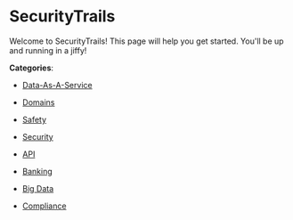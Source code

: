 # SecurityTrails


Welcome to SecurityTrails! This page will help you get started. You'll be up and running in a jiffy!



**Categories**:

- [Data-As-A-Service](https://github.com/apis-list/apis-list#data-as-a-service)

- [Domains](https://github.com/apis-list/apis-list#domains)

- [Safety](https://github.com/apis-list/apis-list#safety)

- [Security](https://github.com/apis-list/apis-list#security)

- [API](https://github.com/apis-list/apis-list#api)

- [Banking](https://github.com/apis-list/apis-list#banking)

- [Big Data](https://github.com/apis-list/apis-list#big-data)

- [Compliance](https://github.com/apis-list/apis-list#compliance)



